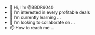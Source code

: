 - 👋 Hi, I’m @BBDR6040
- 👀 I’m interested in every profitable deals 
- 🌱 I’m currently learning ...
- 💞️ I’m looking to collaborate on ...
- 📫 How to reach me ...

<!---
BBDR6040/BBDR6040 is a ✨ special ✨ repository because its `README.md` (this file) appears on your GitHub profile.
You can click the Preview link to take a look at your changes.
--->
